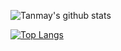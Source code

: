 <!--
**tanmay7270/tanmay7270** is a ✨ _special_ ✨ repository because its `README.md` (this file) appears on your GitHub profile.

Here are some ideas to get you started:

- 🔭 I’m currently working on ...
- 🌱 I’m currently learning ...
- 👯 I’m looking to collaborate on ...
- 🤔 I’m looking for help with ...
- 💬 Ask me about ...
- 📫 How to reach me: ...
- 😄 Pronouns: ...
- ⚡ Fun fact: ...
-->

![Tanmay's github stats](https://github-readme-stats.vercel.app/api?username=tanmay7270&count_private=true&hide=stars&theme=radical&show_icons=true)

[![Top Langs](https://github-readme-stats.vercel.app/api/top-langs/?username=tanmay7270&layout=compact&count_private=true&hide=html,css,Jupyter%20Notebook,vue&langs_count=12&theme=radical)](https://github.com/anuraghazra/github-readme-stats)
